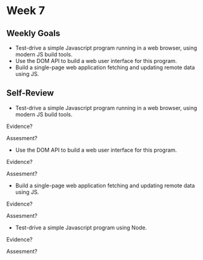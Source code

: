 
# Week 7

## Weekly Goals 

- Test-drive a simple Javascript program running in a web browser, using modern JS build tools.
- Use the DOM API to build a web user interface for this program.
- Build a single-page web application fetching and updating remote data using JS.

## Self-Review

- Test-drive a simple Javascript program running in a web browser, using modern JS build tools.

Evidence?

Assesment?


- Use the DOM API to build a web user interface for this program.

Evidence?

Assesment?


- Build a single-page web application fetching and updating remote data using JS.

Evidence?

Assesment?


- Test-drive a simple Javascript program using Node.


Evidence?

Assesment?
